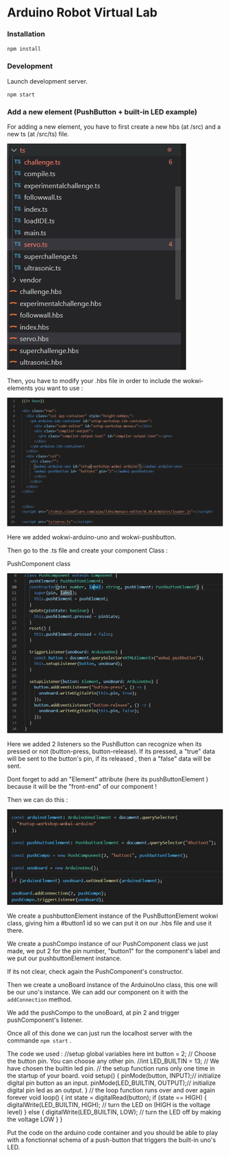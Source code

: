 # Arduino Robot Virtual Lab


### Installation

  

	npm install

  

### Development

  

Launch development server.

  

	npm start

  

### Add a new element (PushButton + built-in LED example)

For adding a new element, you have to first create a new hbs (at /src) and a new ts (at /src/ts) file.


![](https://github.com/zimomar/Arduino-javascript-simulator/blob/main/src/imgs/servo_ts_hbs.JPG?raw=true)

Then, you have to modify your .hbs file in order to include the wokwi-elements you want to use :

![](https://github.com/zimomar/Arduino-javascript-simulator/blob/main/src/imgs/servo_hbs.JPG?raw=true)

Here we added wokwi-arduino-uno and wokwi-pushbutton.

Then go to the .ts file and create your component Class : 

PushComponent class

![](https://github.com/zimomar/Arduino-javascript-simulator/blob/main/src/imgs/pushButtonComponent.JPG?raw=true)


Here we added 2 listeners so the PushButton can recognize when its pressed or not (button-press, button-release). If its pressed, a "true" data will be sent to the button's pin, if its released , then a "false" data will be sent.

Dont forget to add an "Element" attribute (here its pushButtonElement ) because it will be the "front-end" of our component !

Then we can do this :

![](https://github.com/zimomar/Arduino-javascript-simulator/blob/main/src/imgs/bindings.JPG?raw=true)

We create a pushbuttonElement instance of the PushButtonElement wokwi class, giving him a #button1 id so we can put it on our .hbs file and use it there.

We create a pushCompo instance of our PushComponent class we just made, we put 2 for the pin number, "button1" for the component's label and we put our pushbuttonElement instance.

If its not clear, check again the PushComponent's constructor.

Then we create a unoBoard instance of the ArduinoUno class, this one will be our uno's instance. We can add our component on it with the `addConnection` method.

We add the pushCompo to the unoBoard, at pin 2 and trigger pushComponent's listener.

Once all of this done we can just run the localhost server with the commande `npm start` .

The code we used : 
      //setup global variables here
      int button = 2; // Choose the button pin. You can choose any other pin.
      //int LED_BUILTIN = 13; // We have chosen the builtin led pin.
      // the setup function runs only one time in the startup of your board.
      void setup() {
      pinMode(button, INPUT);// initialize digital pin button as an input.
      pinMode(LED_BUILTIN, OUTPUT);// initialize digital pin led as an output.
      }
      // the loop function runs over and over again forever
      void loop() {
      int state = digitalRead(button);
      if (state == HIGH) {
      digitalWrite(LED_BUILTIN, HIGH);   // turn the LED on (HIGH is the voltage level)
        } else {
      digitalWrite(LED_BUILTIN, LOW);    // turn the LED off by making the voltage LOW
        }
      }

Put the code on the arduino code container and you should be able to play with a fonctionnal schema of a push-button that triggers the built-in uno's LED.